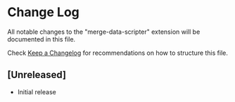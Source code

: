 # Change Log

All notable changes to the "merge-data-scripter" extension will be documented in this file.

Check [Keep a Changelog](http://keepachangelog.com/) for recommendations on how to structure this file.

## [Unreleased]

- Initial release